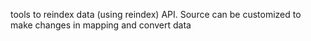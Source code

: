 tools to reindex data (using reindex) API. Source can be customized to make changes in mapping and convert data
